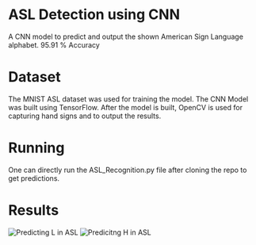 # ASL Detection using CNN
A CNN model to predict and output the shown American Sign Language alphabet. 95.91 % Accuracy

# Dataset
The MNIST ASL dataset was used for training the model. The CNN Model was built using TensorFlow. After the model is built, OpenCV is used for capturing hand signs and to output the results.

# Running
One can directly run the ASL_Recognition.py file after cloning the repo to get predictions.

# Results

![Predicting L in ASL](https://github.com/KishoreKumar1308/ASL-Detection-using-CNN/assets/62205360/b0002ff9-636f-4bf8-98ba-b2abfccba4c6)
![Predicitng H in ASL](https://github.com/KishoreKumar1308/ASL-Detection-using-CNN/assets/62205360/b18cfc02-7f20-4382-ab15-3fb92015725e)
